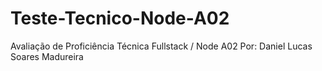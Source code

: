 # Teste-Tecnico-Node-A02

Avaliação de Proficiência Técnica Fullstack / Node A02
Por: Daniel Lucas Soares Madureira
